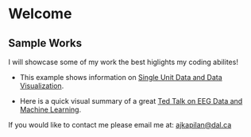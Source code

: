 # Welcome
## Sample Works

I will showcase some of my work the best higlights my coding abilites!

- This example shows information on [Single Unit Data and Data Visualization](Single_Unit_PSTH_Plots.md).

- Here is a quick visual summary of a great [Ted Talk on EEG Data and Machine Learning](EEG_Mach_TT.md).

If you would like to contact me please email me at:
[ajkapilan@dal.ca](mailto:ajkapilan@dal.ca)
